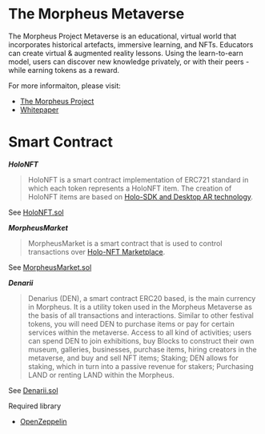 # The Morpheus Metaverse

The Morpheus Project Metaverse is an educational, virtual world that incorporates historical artefacts, immersive learning, and NFTs. Educators can create virtual & augmented reality lessons. Using the learn-to-earn model, users can discover new knowledge privately, or with their peers - while earning tokens as a reward.

For more informaiton, please visit:
- [The Morpheus Project](https://morpheus.art/)
- [Whitepaper](https://whitepaper.morpheus.art/)


# Smart Contract

**_HoloNFT_**
> HoloNFT is a smart contract implementation of ERC721 standard in which each token represents a HoloNFT item. The creation of HoloNFT items are based on [Holo-SDK and Desktop AR technology](https://www.holo-sdk.com/).

See [HoloNFT.sol](https://github.com/teamperception/morpheus-smart-contracts/blob/main/contracts/HoloNFTStore-contracts/HoloNFT.sol)


**_MorpheusMarket_**
> MorpheusMarket is a smart contract that is used to control transactions over [Holo-NFT Marketplace](https://www.marketplace.morpheus.art/).

See [MorpheusMarket.sol](https://github.com/teamperception/morpheus-smart-contracts/blob/main/contracts/HoloNFTStore-contracts/MorpheusMarket.sol)


**_Denarii_**
> Denarius (DEN), a smart contract ERC20 based, is the main currency in Morpheus. It is a utility token used in the Morpheus Metaverse as the basis of all transactions and interactions. Similar to other festival tokens, you will need DEN to purchase items or pay for certain services within the metaverse. Access to all kind of activities; users can spend DEN to join exhibitions, buy Blocks to construct their own museum, galleries, businesses, purchase items, hiring creators in the metaverse, and buy and sell NFT items; Staking; DEN allows for staking, which in turn into a passive revenue for stakers; Purchasing LAND or renting LAND within the Morpheus.

See [Denarii.sol](https://github.com/teamperception/morpheus-smart-contracts/blob/main/contracts/DEN-contracts/Denarii.sol)


Required library
- [OpenZeppelin](https://openzeppelin.com/)